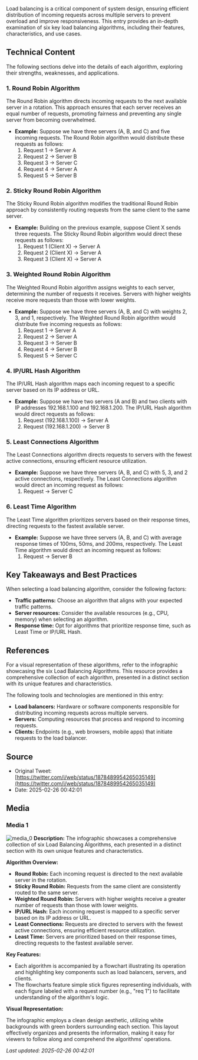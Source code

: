 Load balancing is a critical component of system design, ensuring efficient distribution of incoming requests across multiple servers to prevent overload and improve responsiveness. This entry provides an in-depth examination of six key load balancing algorithms, including their features, characteristics, and use cases.

## Technical Content
The following sections delve into the details of each algorithm, exploring their strengths, weaknesses, and applications.

### 1. Round Robin Algorithm
The Round Robin algorithm directs incoming requests to the next available server in a rotation. This approach ensures that each server receives an equal number of requests, promoting fairness and preventing any single server from becoming overwhelmed.

* **Example:** Suppose we have three servers (A, B, and C) and five incoming requests. The Round Robin algorithm would distribute these requests as follows:
	1. Request 1 -> Server A
	2. Request 2 -> Server B
	3. Request 3 -> Server C
	4. Request 4 -> Server A
	5. Request 5 -> Server B

### 2. Sticky Round Robin Algorithm
The Sticky Round Robin algorithm modifies the traditional Round Robin approach by consistently routing requests from the same client to the same server.

* **Example:** Building on the previous example, suppose Client X sends three requests. The Sticky Round Robin algorithm would direct these requests as follows:
	1. Request 1 (Client X) -> Server A
	2. Request 2 (Client X) -> Server A
	3. Request 3 (Client X) -> Server A

### 3. Weighted Round Robin Algorithm
The Weighted Round Robin algorithm assigns weights to each server, determining the number of requests it receives. Servers with higher weights receive more requests than those with lower weights.

* **Example:** Suppose we have three servers (A, B, and C) with weights 2, 3, and 1, respectively. The Weighted Round Robin algorithm would distribute five incoming requests as follows:
	1. Request 1 -> Server A
	2. Request 2 -> Server A
	3. Request 3 -> Server B
	4. Request 4 -> Server B
	5. Request 5 -> Server C

### 4. IP/URL Hash Algorithm
The IP/URL Hash algorithm maps each incoming request to a specific server based on its IP address or URL.

* **Example:** Suppose we have two servers (A and B) and two clients with IP addresses 192.168.1.100 and 192.168.1.200. The IP/URL Hash algorithm would direct requests as follows:
	1. Request (192.168.1.100) -> Server A
	2. Request (192.168.1.200) -> Server B

### 5. Least Connections Algorithm
The Least Connections algorithm directs requests to servers with the fewest active connections, ensuring efficient resource utilization.

* **Example:** Suppose we have three servers (A, B, and C) with 5, 3, and 2 active connections, respectively. The Least Connections algorithm would direct an incoming request as follows:
	1. Request -> Server C

### 6. Least Time Algorithm
The Least Time algorithm prioritizes servers based on their response times, directing requests to the fastest available server.

* **Example:** Suppose we have three servers (A, B, and C) with average response times of 100ms, 50ms, and 200ms, respectively. The Least Time algorithm would direct an incoming request as follows:
	1. Request -> Server B

## Key Takeaways and Best Practices
When selecting a load balancing algorithm, consider the following factors:

* **Traffic patterns:** Choose an algorithm that aligns with your expected traffic patterns.
* **Server resources:** Consider the available resources (e.g., CPU, memory) when selecting an algorithm.
* **Response time:** Opt for algorithms that prioritize response time, such as Least Time or IP/URL Hash.

## References
For a visual representation of these algorithms, refer to the infographic showcasing the six Load Balancing Algorithms. This resource provides a comprehensive collection of each algorithm, presented in a distinct section with its unique features and characteristics.

The following tools and technologies are mentioned in this entry:

* **Load balancers:** Hardware or software components responsible for distributing incoming requests across multiple servers.
* **Servers:** Computing resources that process and respond to incoming requests.
* **Clients:** Endpoints (e.g., web browsers, mobile apps) that initiate requests to the load balancer.
## Source

- Original Tweet: [https://twitter.com/i/web/status/1878489954265035149](https://twitter.com/i/web/status/1878489954265035149)
- Date: 2025-02-26 00:42:01


## Media

### Media 1
![media_0](./media_0.jpg)
**Description:** The infographic showcases a comprehensive collection of six Load Balancing Algorithms, each presented in a distinct section with its own unique features and characteristics.

**Algorithm Overview:**

*   **Round Robin:** Each incoming request is directed to the next available server in the rotation.
*   **Sticky Round Robin:** Requests from the same client are consistently routed to the same server.
*   **Weighted Round Robin:** Servers with higher weights receive a greater number of requests than those with lower weights.
*   **IP/URL Hash:** Each incoming request is mapped to a specific server based on its IP address or URL.
*   **Least Connections:** Requests are directed to servers with the fewest active connections, ensuring efficient resource utilization.
*   **Least Time:** Servers are prioritized based on their response times, directing requests to the fastest available server.

**Key Features:**

*   Each algorithm is accompanied by a flowchart illustrating its operation and highlighting key components such as load balancers, servers, and clients.
*   The flowcharts feature simple stick figures representing individuals, with each figure labeled with a request number (e.g., "req 1") to facilitate understanding of the algorithm's logic.

**Visual Representation:**

The infographic employs a clean design aesthetic, utilizing white backgrounds with green borders surrounding each section. This layout effectively organizes and presents the information, making it easy for viewers to follow along and comprehend the algorithms' operations.

*Last updated: 2025-02-26 00:42:01*
